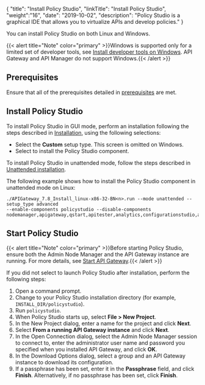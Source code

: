 {
"title": "Install Policy Studio",
"linkTitle": "Install Policy Studio",
"weight":"16",
"date": "2019-10-02",
"description": "Policy Studio is a graphical IDE that allows you to virtualize APIs and develop policies."
}

You can install Policy Studio on both Linux and Windows.

{{< alert title="Note" color="primary" >}}Windows is supported only for a limited set of developer tools, see [Install developer tools on Windows](/docs/apim_installation/apigtw_install/install_dev_tools). API Gateway and API Manager do not support Windows.{{< /alert >}}

## Prerequisites

Ensure that all of the prerequisites detailed in [prerequisites](/docs/apim_installation/apigtw_install/system_requirements) are met.

## Install Policy Studio

To install Policy Studio in GUI mode, perform an installation following the steps described in [Installation](/docs/apim_installation/apigtw_install/installation), using the following selections:

* Select the **Custom** setup type. This screen is omitted on Windows.
* Select to install the Policy Studio component.

To install Policy Studio in unattended mode, follow the steps described in [Unattended installation](/docs/apim_installation/apigtw_install/installation_unattended).

The following example shows how to install the Policy Studio component in unattended mode on Linux:

```
./APIGateway_7.8_Install_linux-x86-32-BN<n>.run --mode unattended --setup_type advanced  
--enable-components policystudio --disable-components nodemanager,apigateway,qstart,apitester,analytics,configurationstudio,apimgmt,cassandra,packagedeploytools
```

## Start Policy Studio

{{< alert title="Note" color="primary" >}}Before starting Policy Studio, ensure both the Admin Node Manager and the API Gateway instance are running. For more details, see [Start API Gateway](/docs/apim_installation/apigtw_install/install_gateway#start-api-gateway).{{< /alert >}}

If you did not select to launch Policy Studio after installation, perform the following steps:

1. Open a command prompt.
2. Change to your Policy Studio installation directory (for example, `INSTALL_DIR/policystudio`).
3. Run `policystudio`.
4. When Policy Studio starts up, select **File > New Project**.
5. In the New Project dialog, enter a name for the project and click **Next**.
6. Select **From a running API Gateway instance** and click **Next**.
7. In the Open Connection dialog, select the Admin Node Manager session to connect to, enter the administrator user name and password you specified when you installed API Gateway, and click **OK**.
8. In the Download Options dialog, select a group and an API Gateway instance to download its configuration.
9. If a passphrase has been set, enter it in the **Passphrase** field, and click **Finish**. Alternatively, if no passphrase has been set, click **Finish**.
